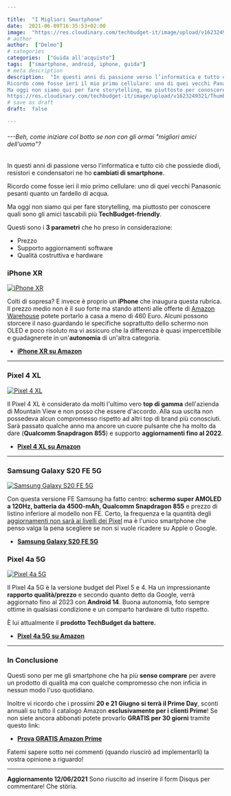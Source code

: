 ```yaml
---

title:  "I Migliori Smartphone"
date:  2021-06-09T16:35:53+02:00
image:  "https://res.cloudinary.com/techbudget-it/image/upload/v1623249321/Thumbnails/telephone-586268_1920_me7b9y.jpg"
# author
author:  ["Delmo"]
# categories
categories:  ["Guida all'acquisto"]
tags:  ["smartphone, android, iphone, guida"]
# meta description
description:  "In questi anni di passione verso l’informatica e tutto ciò che possiede diodi, resistori e condensatori ne ho cambiati di smartphone.
Ricordo come fosse ieri il mio primo cellulare: uno di quei vecchi Panasonic pesanti quanto un fardello di acqua.
Ma oggi non siamo qui per fare storytelling, ma piuttosto per conoscere quali sono gli amici tascabili più TechBudget-friendly.
https://res.cloudinary.com/techbudget-it/image/upload/v1623249321/Thumbnails/telephone-586268_1920_me7b9y.jpg"
# save as draft
draft:  false

---
```



###### ---Beh, come iniziare col botto se non con gli ormai "migliori amici dell'uomo"?

In questi anni di passione verso l'informatica e tutto ciò che possiede diodi, resistori e condensatori ne ho **cambiati di smartphone**.

Ricordo come fosse ieri il mio primo cellulare: uno di quei vecchi Panasonic pesanti quanto un fardello di acqua.

Ma oggi non siamo qui per fare storytelling, ma piuttosto per conoscere quali sono gli amici tascabili più **TechBudget-friendly**.

Questi sono i **3 parametri** che ho preso in considerazione:

- Prezzo
- Supporto aggiornamenti software
- Qualità costruttiva e hardware

### iPhone XR

[![iPhone XR](https://store.storeimages.cdn-apple.com/4668/as-images.apple.com/is/refurb-iphone-xr-black-gallery-2020?wid=2000&hei=2000&fmt=jpeg&qlt=95&.v=1578943274486)](https://amzn.to/3waruab)

Colti di sopresa? E invece è proprio un **iPhone** che inaugura questa rubrica. Il prezzo medio non è il suo forte ma stando attenti alle offerte di [Amazon Warehouse](https://amzn.to/3gqNFC3) potete portarlo a casa a meno di 460 Euro. Alcuni possono storcere il naso guardando le specifiche soprattutto dello schermo non OLED e poco risoluto ma vi assicuro che la differenza è quasi impercettibile e guadagnerete in un'**autonomia** di un'altra categoria.

- **[iPhone XR su Amazon](https://amzn.to/3waruab)**

___

### Pixel 4 XL

[![Pixel 4 XL](https://images-na.ssl-images-amazon.com/images/I/71Ns3Z6KFcL._AC_SY450_.jpg)](https://amzn.to/3v7lE8e)

Il Pixel 4 XL è considerato da molti l'ultimo vero **top di gamma** dell'azienda di Mountain View e non posso che essere d'accordo. Alla sua uscita non possedeva alcun compromesso rispetto ad altri top di brand più conosciuti. Sarà passato qualche anno ma ancore un cuore pulsante che ha molto da dare (**Qualcomm Snapdragon 855**) e supporto **aggiornamenti fino al 2022**.

- **[Pixel 4 XL su Amazon](https://amzn.to/3v7lE8e)**

___

### Samsung Galaxy S20 FE 5G

[![Samsung Galaxy S20 FE 5G](https://www.tomshw.it/images/images/2020/10/immagini-prodotto-640x640-121750.768x432.jpg)](https://amzn.to/2RNAbIp)

Con questa versione FE Samsung ha fatto centro: **schermo super AMOLED a 120Hz, batteria da 4500-mAh, Qualcomm Snapdragon 855** e prezzo di listino inferiore al modello non FE. Certo, la frequenza e la quantità degli [aggiornamenti non sarà ai livelli dei Pixel](https://www.aosmark.com/) ma è l'unico smartphone che penso valga la pena scegliere se non si vuole ricadere su Apple o Google.

- **[Samsung Galaxy S20 FE 5G](https://amzn.to/2RNAbIp)**

### Pixel 4a 5G

[![Pixel 4a 5G](https://images-na.ssl-images-amazon.com/images/I/71Ns3Z6KFcL._AC_SY450_.jpg)](https://amzn.to/3g5zYcN)

Il Pixel 4a 5G è la versione budget del Pixel 5 e 4. Ha un impressionante **rapporto qualità/prezzo** e secondo quanto detto da Google, verrà aggiornato fino al 2023 con **Android 14**. Buona autonomia, foto sempre ottime in qualsiasi condizione e un comparto hardware di tutto rispetto.

È lui attualmente il **prodotto TechBudget da battere.**

- **[Pixel 4a 5G su Amazon](https://amzn.to/3g5zYcN)**

___

### In Conclusione

Questi sono per me gli smartphone che ha più **senso comprare** per avere un prodotto di qualità ma con qualche compromesso che non inficia in nessun modo l'uso quotidiano.

Inoltre vi ricordo che i prossimi **20 e 21 Giugno si terrà il Prime Day**, sconti annuali su tutto il catalogo Amazon **esclusivamente per i clienti Prime**!
Se non siete ancora abbonati potete provarlo **GRATIS per 30 giorni** tramite questo link:

- **[Prova GRATIS Amazon Prime](https://amzn.to/3zrJKOm)**

Fatemi sapere sotto nei commenti (quando riuscirò ad implementarli) la vostra opinione a riguardo!

___

**Aggiornamento 12/06/2021**
Sono riuscito ad inserire il form Disqus per commentare!
Che störia.
